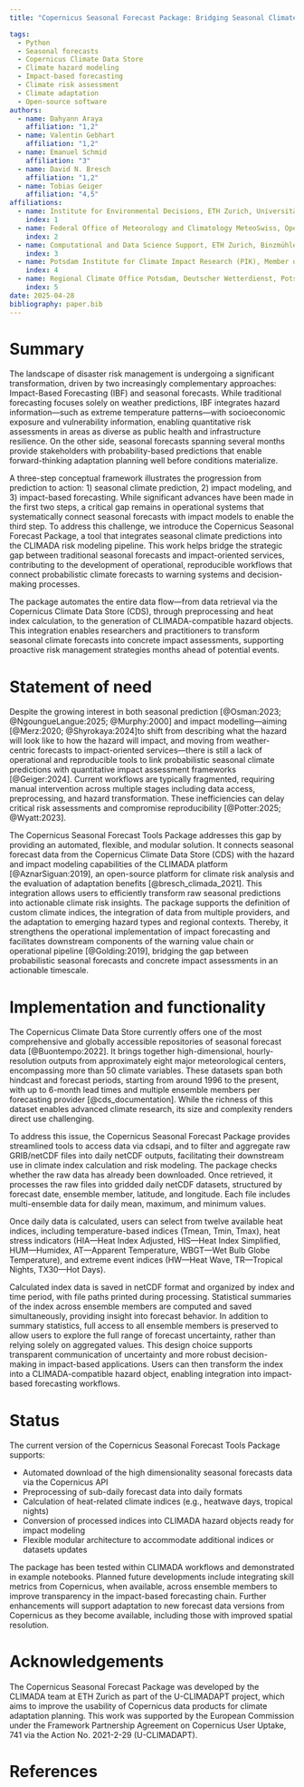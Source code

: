 ```yaml
---
title: "Copernicus Seasonal Forecast Package: Bridging Seasonal Climate Predictions and Impact-Based Forecasting for Operational Risk Assessment"

tags:
  - Python
  - Seasonal forecasts
  - Copernicus Climate Data Store
  - Climate hazard modeling
  - Impact-based forecasting
  - Climate risk assessment
  - Climate adaptation
  - Open-source software
authors:
  - name: Dahyann Araya
    affiliation: "1,2"
  - name: Valentin Gebhart
    affiliation: "1,2"
  - name: Emanuel Schmid
    affiliation: "3"
  - name: David N. Bresch
    affiliation: "1,2"
  - name: Tobias Geiger
    affiliation: "4,5"
affiliations:
  - name: Institute for Environmental Decisions, ETH Zurich, Universitätstr. 22, 8092 Zurich, Switzerland
    index: 1
  - name: Federal Office of Meteorology and Climatology MeteoSwiss, Operation Center 1, P.O. Box 257, 8058 Zurich-Airport, Switzerland
    index: 2
  - name: Computational and Data Science Support, ETH Zurich, Binzmühlestrasse 130, 8092 Zurich, Switzerland
    index: 3
  - name: Potsdam Institute for Climate Impact Research (PIK), Member of the Leibniz Association, Potsdam, Germany
    index: 4
  - name: Regional Climate Office Potsdam, Deutscher Wetterdienst, Potsdam, Germany
    index: 5
date: 2025-04-28
bibliography: paper.bib
---
```


# Summary

The landscape of disaster risk management is undergoing a significant transformation, driven by two increasingly complementary approaches: Impact-Based Forecasting (IBF) and seasonal forecasts.  While traditional forecasting focuses solely on weather predictions, IBF integrates hazard information—such as extreme temperature patterns—with socioeconomic exposure and vulnerability information, enabling quantitative risk assessments in areas as diverse as public health and infrastructure resilience.  On the other side, seasonal forecasts spanning several months provide stakeholders with probability-based predictions that enable forward-thinking adaptation planning well before conditions materialize.

A three-step conceptual framework illustrates the progression from prediction to action: 1) seasonal climate prediction, 2) impact modeling, and 3) impact-based forecasting. While significant advances have been made in the first two steps, a critical gap remains in operational systems that systematically connect seasonal forecasts with impact models to enable the third step. To address this challenge, we introduce the Copernicus Seasonal Forecast  Package, a tool that integrates seasonal climate predictions into the CLIMADA risk modeling pipeline. This work helps bridge the strategic gap between traditional seasonal forecasts and impact-oriented services, contributing to the development of operational, reproducible workflows that connect probabilistic climate forecasts to warning systems and decision-making processes.

The package automates the entire data flow—from data retrieval via the Copernicus Climate Data Store (CDS), through preprocessing and heat  index calculation, to the generation of CLIMADA-compatible hazard objects. This integration enables researchers and practitioners to transform seasonal climate forecasts into concrete impact assessments, supporting proactive risk management strategies months ahead of potential events.

# Statement of need

Despite the growing interest in both seasonal prediction [@Osman:2023; @NgoungueLangue:2025; @Murphy:2000] and impact  modelling—aiming [@Merz:2020; @Shyrokaya:2024]to shift from describing what the hazard will look like to how the hazard will impact, and moving from weather-centric forecasts to impact-oriented services—there is still a lack of operational and reproducible tools to link probabilistic seasonal climate predictions with quantitative impact assessment frameworks [@Geiger:2024]. Current workflows are typically fragmented, requiring manual intervention across multiple stages including data access, preprocessing, and hazard transformation. These inefficiencies can delay critical risk assessments and compromise reproducibility [@Potter:2025; @Wyatt:2023].

The Copernicus Seasonal Forecast Tools Package addresses this gap by providing an automated, flexible, and modular solution. It connects seasonal forecast data from the Copernicus Climate Data Store (CDS) with the hazard and impact modeling capabilities of the CLIMADA platform [@AznarSiguan:2019], an open-source platform for climate risk analysis and the evaluation of adaptation benefits [@bresch_climada_2021]. This integration allows users to efficiently transform raw seasonal predictions into actionable climate risk insights. The package supports the definition of custom climate indices, the integration of data from multiple providers, and the adaptation to emerging hazard types and regional contexts. Thereby, it strengthens the operational implementation of impact forecasting and facilitates downstream components of the warning value chain or operational pipeline [@Golding:2019], bridging the gap between probabilistic seasonal forecasts and concrete impact assessments in an actionable timescale.

# Implementation and functionality

The Copernicus Climate Data Store currently offers one of the most comprehensive and globally accessible repositories of seasonal forecast data [@Buontempo:2022]. It brings together high-dimensional, hourly-resolution outputs from approximately eight major meteorological centers, encompassing more than 50 climate variables. These datasets span both hindcast and forecast periods, starting from around 1996 to the present, with up to 6-month lead times and multiple ensemble members per forecasting provider [@cds_documentation]. While the richness of this dataset enables advanced climate research, its size and complexity renders direct use challenging.

To address this issue, the Copernicus Seasonal Forecast  Package provides streamlined tools to access data via cdsapi, and to filter and aggregate raw GRIB/netCDF files into daily netCDF outputs, facilitating their downstream use in climate index calculation and risk modeling. The package checks whether the raw data has already been downloaded. Once retrieved, it processes the raw files into gridded daily netCDF datasets, structured by forecast date, ensemble member, latitude, and longitude. Each file includes multi-ensemble data for daily mean, maximum, and minimum values.

Once daily data is calculated, users can select from twelve available heat indices, including temperature-based indices (Tmean, Tmin, Tmax), heat stress indicators (HIA—Heat Index Adjusted, HIS—Heat Index Simplified, HUM—Humidex, AT—Apparent Temperature, WBGT—Wet Bulb Globe Temperature), and extreme event indices (HW—Heat Wave, TR—Tropical Nights, TX30—Hot Days).

Calculated index data is saved in netCDF format and organized by index and time period, with file paths printed during processing. Statistical summaries of the index across ensemble members are computed and saved simultaneously, providing insight into forecast behavior. In addition to summary statistics, full access to all ensemble members is preserved to allow users to explore the full range of forecast uncertainty, rather than relying solely on aggregated values. This design choice supports transparent communication of uncertainty and more robust decision-making in impact-based applications. Users can then transform the index into a CLIMADA-compatible hazard object, enabling integration into impact-based forecasting workflows.

# Status

The current version of the Copernicus Seasonal Forecast Tools Package supports:

- Automated download of the high dimensionality seasonal forecasts data via the Copernicus API
- Preprocessing of sub-daily forecast data into daily formats
- Calculation of heat-related climate indices (e.g., heatwave days, tropical nights)
- Conversion of processed indices into CLIMADA hazard objects ready for impact modeling
- Flexible modular architecture to accommodate additional indices or datasets updates

The package has been tested within CLIMADA workflows and demonstrated in example notebooks. Planned future developments include integrating skill metrics from Copernicus, when available, across ensemble members to improve transparency in the impact-based forecasting chain. Further enhancements will support adaptation to new forecast data versions from Copernicus as they become available, including those with improved spatial resolution.

# Acknowledgements

The Copernicus Seasonal Forecast Package was developed by the CLIMADA team at ETH Zurich as part of the U-CLIMADAPT project, which aims to improve the usability of Copernicus data products for climate adaptation planning.
This work was supported by the European Commission under the Framework Partnership Agreement on Copernicus User Uptake, 741 via the Action No. 2021-2-29 (U-CLIMADAPT). 

# References
